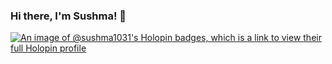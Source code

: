 ### Hi there, I'm Sushma! 👋

[![An image of @sushma1031's Holopin badges, which is a link to view their full Holopin profile](https://holopin.me/sushma1031)](https://holopin.io/@sushma1031)


